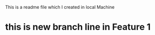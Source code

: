 <p>
This is a readme file which I created in local Machine 
</p>
<h1>
this is new branch line in Feature 1
</h1>
